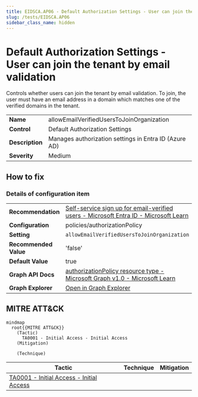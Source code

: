```yaml
---
title: EIDSCA.AP06 - Default Authorization Settings - User can join the tenant by email validation
slug: /tests/EIDSCA.AP06
sidebar_class_name: hidden
---
```


# Default Authorization Settings - User can join the tenant by email validation

Controls whether users can join the tenant by email validation. To join, the user must have an email address in a domain which matches one of the verified domains in the tenant.

| | |
|-|-|
| **Name** | allowEmailVerifiedUsersToJoinOrganization |
| **Control** | Default Authorization Settings |
| **Description** | Manages authorization settings in Entra ID (Azure AD) |
| **Severity** | Medium |

## How to fix



### Details of configuration item
| | |
|-|-|
| **Recommendation** | [Self-service sign up for email-verified users - Microsoft Entra ID - Microsoft Learn](https://learn.microsoft.com/en-us/azure/active-directory/enterprise-users/directory-self-service-signup) |
| **Configuration** | policies/authorizationPolicy |
| **Setting** | `allowEmailVerifiedUsersToJoinOrganization` |
| **Recommended Value** | 'false' |
| **Default Value** | true |
| **Graph API Docs** | [authorizationPolicy resource type - Microsoft Graph v1.0 - Microsoft Learn](https://learn.microsoft.com/en-us/graph/api/resources/authorizationpolicy) |
| **Graph Explorer** | [Open in Graph Explorer](https://developer.microsoft.com/en-us/graph/graph-explorer?request=policies/authorizationPolicy&method=GET&version=beta&GraphUrl=https://graph.microsoft.com) |


## MITRE ATT&CK

```mermaid
mindmap
  root{{MITRE ATT&CK}}
    (Tactic)
      TA0001 - Initial Access - Initial Access
    (Mitigation)

    (Technique)

```
|Tactic|Technique|Mitigation|
|---|---|---|
|[TA0001 - Initial Access - Initial Access](https://attack.mitre.org/tactics/TA0001)|||

